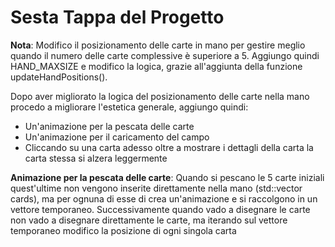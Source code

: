 # Sesta Tappa del Progetto

**Nota**: Modifico il posizionamento delle carte in mano per gestire meglio quando il numero delle carte complessive è superiore a 5. Aggiungo quindi HAND_MAXSIZE e modifico la logica, grazie all'aggiunta della funzione updateHandPositions().

Dopo aver migliorato la logica del posizionamento delle carte nella mano procedo a migliorare l'estetica generale, aggiungo quindi:
- Un'animazione per la pescata delle carte
- Un'animazione per il caricamento del campo
- Cliccando su una carta adesso oltre a mostrare i dettagli della carta la carta stessa si alzera leggermente

**Animazione per la pescata delle carte**: Quando si pescano le 5 carte iniziali quest'ultime non vengono inserite direttamente nella mano (std::vector<Card> cards), ma per ognuna di esse di crea un'animazione e si raccolgono in un vettore temporaneo. Successivamente quando vado a disegnare le carte non vado a disegnare direttamente le carte, ma iterando sul vettore temporaneo modifico la posizione di ogni singola carta  